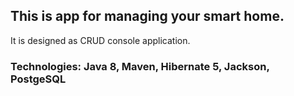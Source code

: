 ## This is app for managing your smart home. ## 
It is designed as CRUD console application. 

### Technologies: Java 8, Maven, Hibernate 5, Jackson, PostgeSQL ###